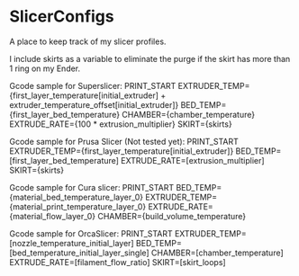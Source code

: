 # SlicerConfigs
A place to keep track of my slicer profiles.

I include skirts as a variable to eliminate the purge if the skirt has more than 1 ring on my Ender.

Gcode sample for Superslicer:
PRINT_START EXTRUDER_TEMP={first_layer_temperature[initial_extruder] + extruder_temperature_offset[initial_extruder]} BED_TEMP={first_layer_bed_temperature} CHAMBER={chamber_temperature} EXTRUDE_RATE={100 * extrusion_multiplier} SKIRT={skirts}

Gcode sample for Prusa Slicer (Not tested yet):
PRINT_START EXTRUDER_TEMP={first_layer_temperature[initial_extruder]} BED_TEMP=[first_layer_bed_temperature] EXTRUDE_RATE=[extrusion_multiplier] SKIRT={skirts}

Gcode sample for Cura slicer:
PRINT_START BED_TEMP={material_bed_temperature_layer_0} EXTRUDER_TEMP={material_print_temperature_layer_0} EXTRUDE_RATE={material_flow_layer_0} CHAMBER={build_volume_temperature} 

Gcode sample for OrcaSlicer:
PRINT_START EXTRUDER_TEMP=[nozzle_temperature_initial_layer] BED_TEMP=[bed_temperature_initial_layer_single] CHAMBER=[chamber_temperature] EXTRUDE_RATE=[filament_flow_ratio]  SKIRT=[skirt_loops]
